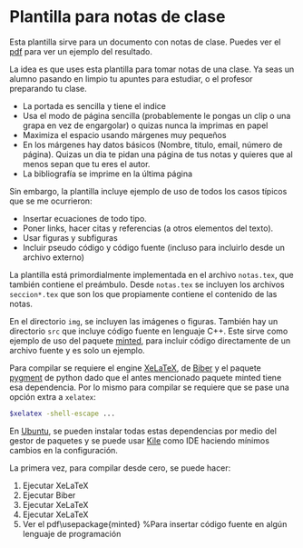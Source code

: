 # Plantilla para notas de clase

Esta plantilla sirve para un documento con notas de clase. Puedes ver el [pdf](notas.pdf) para ver un ejemplo del resultado.

La idea es que uses esta plantilla para tomar notas de una clase. Ya seas un alumno pasando en limpio tu apuntes para estudiar, o el profesor preparando tu clase.

* La portada es sencilla y tiene el indice
* Usa el modo de página sencilla (probablemente le pongas un clip o una grapa en vez de engargolar) o quizas nunca la imprimas en papel
* Maximiza el espacio usando márgenes muy pequeños
* En los márgenes hay datos básicos (Nombre, titulo, email, número de página). Quizas un dia te pidan una página de tus notas y quieres que al menos sepan que tu eres el autor.
* La bibliografía se imprime en la última página

Sin embargo, la plantilla incluye ejemplo de uso de todos los casos típicos que se me ocurrieron:

* Insertar ecuaciones de todo tipo.
* Poner links, hacer citas y referencias (a otros elementos del texto).
* Usar figuras y subfiguras
* Incluir pseudo código y código fuente (incluso para incluirlo desde un archivo externo)

La plantilla está primordialmente implementada en el archivo `notas.tex`, que también contiene el preámbulo. Desde `notas.tex` se incluyen los archivos `seccion*.tex` que son los que propiamente contiene el contenido de las notas.

En el directorio `img`, se incluyen las imágenes o figuras. También hay un directorio `src` que incluye código fuente en lenguaje C++. Este sirve como ejemplo de uso del paquete [minted](https://ctan.org/pkg/minted), para incluir código directamente de un archivo fuente y es solo un ejemplo.

Para compilar se requiere el engine [XeLaTeX](https://tug.org/xetex/), de [Biber](http://biblatex-biber.sourceforge.net/) y el paquete [pygment](https://pygments.org/) de python dado que el antes mencionado paquete minted tiene esa dependencia. Por lo mismo para compilar se requiere que se pase una opción extra a `xelatex`:

```bash
$xelatex -shell-escape ...
```

En [Ubuntu](https://ubuntu.com/), se pueden instalar todas estas dependencias por medio del gestor de paquetes y se puede usar [Kile](https://kile.sourceforge.io/) como IDE haciendo mínimos cambios en la configuración.

La primera vez, para compilar desde cero, se puede hacer:

1. Ejecutar XeLaTeX
1. Ejecutar Biber
1. Ejecutar XeLaTeX
1. Ejecutar XeLaTeX
1. Ver el pdf\usepackage{minted} %Para insertar código fuente en algún lenguaje de programación

